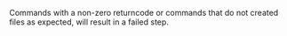 Commands with a non-zero returncode or commands that do not created files as expected,
will result in a failed step.
